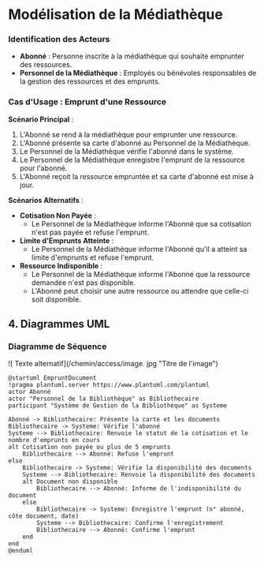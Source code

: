 # Modélisation de la Médiathèque

### Identification des Acteurs

- **Abonné** : Personne inscrite à la médiathèque qui souhaite emprunter des ressources.
- **Personnel de la Médiathèque** : Employés ou bénévoles responsables de la gestion des ressources et des emprunts.

### Cas d'Usage : Emprunt d'une Ressource

**Scénario Principal** :
1. L'Abonné se rend à la médiathèque pour emprunter une ressource.
2. L'Abonné présente sa carte d'abonné au Personnel de la Médiathèque.
3. Le Personnel de la Médiathèque vérifie l'abonné dans le système.
4. Le Personnel de la Médiathèque enregistre l'emprunt de la ressource pour l'abonné.
5. L'Abonné reçoit la ressource empruntée et sa carte d'abonné est mise à jour.

**Scénarios Alternatifs** :
- **Cotisation Non Payée** :
  - Le Personnel de la Médiathèque informe l'Abonné que sa cotisation n'est pas payée et refuse l'emprunt.
- **Limite d'Emprunts Atteinte** :
  - Le Personnel de la Médiathèque informe l'Abonné qu'il a atteint sa limite d'emprunts et refuse l'emprunt.
- **Ressource Indisponible** :
  - Le Personnel de la Médiathèque informe l'Abonné que la ressource demandée n'est pas disponible.
  - L'Abonné peut choisir une autre ressource ou attendre que celle-ci soit disponible.


## 4. Diagrammes UML

### Diagramme de Séquence


![ Texte alternatif](/chemin/access/image. jpg "Titre de l'image")


```plantuml
@startuml EmpruntDocument
!pragma plantuml.server https://www.plantuml.com/plantuml
actor Abonné
actor "Personnel de la Bibliothèque" as Bibliothecaire
participant "Système de Gestion de la Bibliothèque" as Systeme

Abonné -> Bibliothecaire: Présente la carte et les documents
Bibliothecaire -> Systeme: Vérifie l'abonné
Systeme --> Bibliothecaire: Renvoie le statut de la cotisation et le nombre d'emprunts en cours
alt Cotisation non payée ou plus de 5 emprunts
    Bibliothecaire --> Abonné: Refuse l'emprunt
else
    Bibliothecaire -> Systeme: Vérifie la disponibilité des documents
    Systeme --> Bibliothecaire: Renvoie la disponibilité des documents
    alt Document non disponible
        Bibliothecaire --> Abonné: Informe de l'indisponibilité du document
    else
        Bibliothecaire -> Systeme: Enregistre l'emprunt (n° abonné, côte document, date)
        Systeme --> Bibliothecaire: Confirme l'enregistrement
        Bibliothecaire --> Abonné: Confirme l'emprunt
    end
end
@enduml

